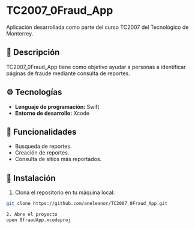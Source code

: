 # TC2007_0Fraud_App

Aplicación desarrollada como parte del curso TC2007 del Tecnológico de Monterrey.

## 🧪 Descripción

TC2007_0Fraud_App tiene como objetivo ayudar a personas a identificar páginas de fraude mediante consulta de reportes. 


## ⚙️ Tecnologías

- **Lenguaje de programación:** Swift
- **Entorno de desarrollo:** Xcode

## 📝 Funcionalidades

- Busqueda de reportes. 
- Creación de reportes.
- Consulta de sitios más reportados.

## 🚀 Instalación

1. Clona el repositorio en tu máquina local:

```bash
git clone https://github.com/aneleanor/TC2007_0Fraud_App.git

2. Abre el proyecto
open 0fraudApp.xcodeproj
